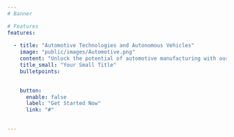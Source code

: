 ```yaml
---
# Banner

# Features
features:
    
  - title: "Automotive Technologies and Autonomous Vehicles"
    image: "public/images/Automotive.png"
    content: "Unlock the potential of automotive manufacturing with our diverse range of automotive parts and components. From engine components to interior and exterior parts, we offer reliable and precision-engineered solutions to meet the demands of the automotive industry."
    title_small: "Your Small Title"
    bulletpoints:
      

    button:
      enable: false
      label: "Get Started Now"
      link: "#"

  
---
```


